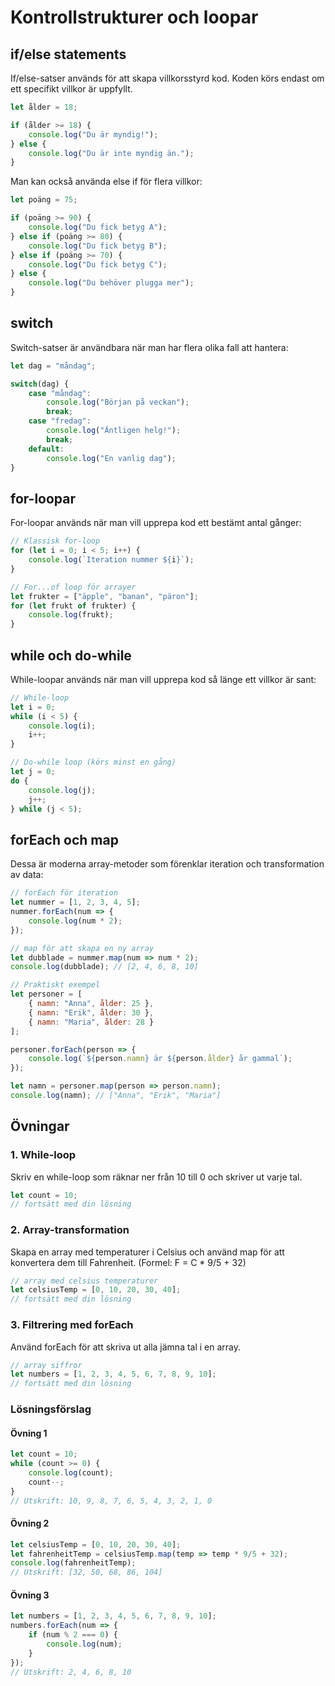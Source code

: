 # Kontrollstrukturer och loopar

## if/else statements
If/else-satser används för att skapa villkorsstyrd kod. Koden körs endast om ett specifikt villkor är uppfyllt.

```js
let ålder = 18;

if (ålder >= 18) {
    console.log("Du är myndig!");
} else {
    console.log("Du är inte myndig än.");
}
```

Man kan också använda else if för flera villkor:

```js
let poäng = 75;

if (poäng >= 90) {
    console.log("Du fick betyg A");
} else if (poäng >= 80) {
    console.log("Du fick betyg B");
} else if (poäng >= 70) {
    console.log("Du fick betyg C");
} else {
    console.log("Du behöver plugga mer");
}
```

## switch
Switch-satser är användbara när man har flera olika fall att hantera:

```js
let dag = "måndag";

switch(dag) {
    case "måndag":
        console.log("Början på veckan");
        break;
    case "fredag":
        console.log("Äntligen helg!");
        break;
    default:
        console.log("En vanlig dag");
}
```

## for-loopar
For-loopar används när man vill upprepa kod ett bestämt antal gånger:

```js
// Klassisk for-loop
for (let i = 0; i < 5; i++) {
    console.log(`Iteration nummer ${i}`);
}

// For...of loop för arrayer
let frukter = ["äpple", "banan", "päron"];
for (let frukt of frukter) {
    console.log(frukt);
}
```

## while och do-while
While-loopar används när man vill upprepa kod så länge ett villkor är sant:

```js
// While-loop
let i = 0;
while (i < 5) {
    console.log(i);
    i++;
}

// Do-while loop (körs minst en gång)
let j = 0;
do {
    console.log(j);
    j++;
} while (j < 5);
```

## forEach och map
Dessa är moderna array-metoder som förenklar iteration och transformation av data:

```js
// forEach för iteration
let nummer = [1, 2, 3, 4, 5];
nummer.forEach(num => {
    console.log(num * 2);
});

// map för att skapa en ny array
let dubblade = nummer.map(num => num * 2);
console.log(dubblade); // [2, 4, 6, 8, 10]

// Praktiskt exempel
let personer = [
    { namn: "Anna", ålder: 25 },
    { namn: "Erik", ålder: 30 },
    { namn: "Maria", ålder: 28 }
];

personer.forEach(person => {
    console.log(`${person.namn} är ${person.ålder} år gammal`);
});

let namn = personer.map(person => person.namn);
console.log(namn); // ["Anna", "Erik", "Maria"]
```
## Övningar

### 1. While-loop
Skriv en while-loop som räknar ner från 10 till 0 och skriver ut varje tal.

```js
let count = 10;
// fortsätt med din lösning
```

### 2. Array-transformation
Skapa en array med temperaturer i Celsius och använd map för att konvertera dem till Fahrenheit.
(Formel: F = C * 9/5 + 32)

```js
// array med celsius temperaturer
let celsiusTemp = [0, 10, 20, 30, 40];
// fortsätt med din lösning
```


### 3. Filtrering med forEach
Använd forEach för att skriva ut alla jämna tal i en array.

```js
// array siffror
let numbers = [1, 2, 3, 4, 5, 6, 7, 8, 9, 10];
// fortsätt med din lösning
```


### Lösningsförslag

#### Övning 1
```js
let count = 10;
while (count >= 0) {
    console.log(count);
    count--;
}
// Utskrift: 10, 9, 8, 7, 6, 5, 4, 3, 2, 1, 0
```

#### Övning 2
```js
let celsiusTemp = [0, 10, 20, 30, 40];
let fahrenheitTemp = celsiusTemp.map(temp => temp * 9/5 + 32);
console.log(fahrenheitTemp);
// Utskrift: [32, 50, 68, 86, 104]
```

#### Övning 3
```js
let numbers = [1, 2, 3, 4, 5, 6, 7, 8, 9, 10];
numbers.forEach(num => {
    if (num % 2 === 0) {
        console.log(num);
    }
});
// Utskrift: 2, 4, 6, 8, 10
```